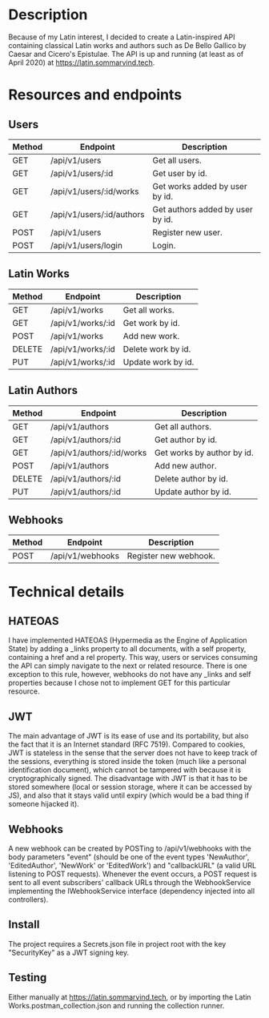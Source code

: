 # Description
Because of my Latin interest, I decided to create a Latin-inspired API containing classical Latin works and authors such as De Bello Gallico by Caesar and Cicero's Epistulae. The API is up and running (at least as of April 2020) at https://latin.sommarvind.tech.

# Resources and endpoints
## Users
| Method | Endpoint                  | Description                      |
|--------|---------------------------|----------------------------------|
| GET    | /api/v1/users             | Get all users.                   |
| GET    | /api/v1/users/:id         | Get user by id.                  |
| GET    | /api/v1/users/:id/works   | Get works added by user by id.   |
| GET    | /api/v1/users/:id/authors | Get authors added by user by id. |
| POST   | /api/v1/users             | Register new user.               |
| POST   | /api/v1/users/login       | Login.                           |

## Latin Works
| Method | Endpoint          | Description        |
|--------|-------------------|--------------------|
| GET    | /api/v1/works     | Get all works.     |
| GET    | /api/v1/works/:id | Get work by id.    |
| POST   | /api/v1/works     | Add new work.      |
| DELETE | /api/v1/works/:id | Delete work by id. |
| PUT    | /api/v1/works/:id | Update work by id. |

## Latin Authors
| Method | Endpoint                  | Description                |
|--------|---------------------------|----------------------------|
| GET    | /api/v1/authors           | Get all authors.           |
| GET    | /api/v1/authors/:id       | Get author by id.          |
| GET    | /api/v1/authors/:id/works | Get works by author by id. |
| POST   | /api/v1/authors           | Add new author.            |
| DELETE | /api/v1/authors/:id       | Delete author by id.       |
| PUT    | /api/v1/authors/:id       | Update author by id.       |

## Webhooks
| Method  | Endpoint          | Description          |
|---------|-------------------|----------------------|
| POST    | /api/v1/webhooks  | Register new webhook.|

# Technical details
## HATEOAS
I have implemented HATEOAS (Hypermedia as the Engine of Application State) by adding a _links property to all documents, with a self property, containing a href and a rel property. This way, users or services consuming the API can simply navigate to the next or related resource. There is one exception to this rule, however, webhooks do not have any _links and self properties because I chose not to implement GET for this particular resource.

## JWT
The main advantage of JWT is its ease of use and its portability, but also the fact that it is an Internet standard (RFC 7519). Compared to cookies, JWT is stateless in the sense that the server does not have to keep track of the sessions, everything is stored inside the token (much like a personal identification document), which cannot be tampered with because it is cryptographically signed. The disadvantage with JWT is that it has to be stored somewhere (local or session storage, where it can be accessed by JS), and also that it stays valid until expiry (which would be a bad thing if someone hijacked it).

## Webhooks
A new webhook can be created by POSTing to /api/v1/webhooks with the body parameters "event" (should be one of the event types 'NewAuthor', 'EditedAuthor', 'NewWork' or 'EditedWork') and "callbackURL" (a valid URL listening to POST requests). Whenever the event occurs, a POST request is sent to all event subscribers' callback URLs through the WebhookService implementing the IWebhookService interface (dependency injected into all controllers).

## Install
The project requires a Secrets.json file in project root with the key "SecurityKey" as a JWT signing key.

## Testing
Either manually at https://latin.sommarvind.tech, or by importing the Latin Works.postman_collection.json and running the collection runner.
